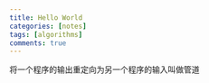 ```yaml
---
title: Hello World
categories: [notes]
tags: [algorithms]
comments: true
---
```


将一个程序的输出重定向为另一个程序的输入叫做管道

